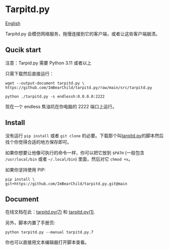 # Tarpitd.py

[English](./README.md)

Tarpitd.py 会模仿网络服务，拖慢连接到它的客户端，或者让这些客户端崩溃。

## Qucik start

注意：Tarpid.py 需要 Python 3.11 或者以上

只需下载然后直接运行：

```
wget --output-document tarpitd.py \
https://github.com/ImBearChild/tarpitd.py/raw/main/src/tarpitd.py

python ./tarpitd.py -s endlessh:0.0.0.0:2222
```

现在一个 endless 焦油坑在你电脑的 2222 端口上运行。

## Install

没有运行 `pip install` 或者 `git clone` 的必要。下载那个叫[tarpitd.py](https://github.com/ImBearChild/tarpitd.py/raw/main/src/tarpitd.py)的脚本然后找个你觉得合适的地方保存即可。

如果你想要让他像可执行的命令一样，你可以把它放到 `$PATH` (一般包含 `/usr/local/bin` 或者 `~/.local/bin`) 里面，然后对它 `chmod +x`。

如果你坚持使用 PIP:

```
pip install \
git+https://github.com/ImBearChild/tarpitd.py.git@main
```

## Document

在线文档在此：[tarpitd.py(7)](./docs/tarpitd.py.7.md) 和 [tarpitd.py(1)](./docs/tarpitd.py.1.md).

另外，脚本内置了手册页:

```
python tarpitd.py --manual tarpitd.py.7
```

你也可以直接用文本编辑器打开脚本查看。